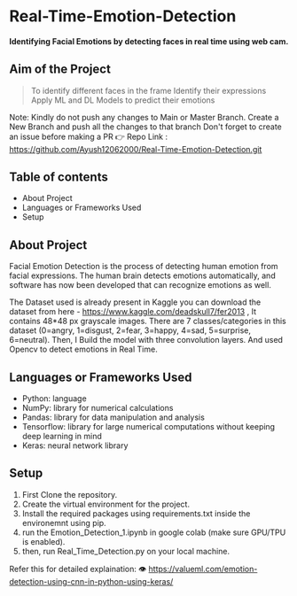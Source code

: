 # Real-Time-Emotion-Detection
#### Identifying Facial Emotions by detecting faces in real time using web cam.

## Aim of the Project
> To identify different faces in the frame
> Identify their expressions
> Apply ML and DL Models to predict their emotions

Note: Kindly do not push any changes to Main or Master Branch. Create a New Branch and push all the changes to that branch
Don't forget to create an issue before making a PR
👉 Repo Link : https://github.com/Ayush12062000/Real-Time-Emotion-Detection.git

## Table of contents
* About Project
* Languages or Frameworks Used
* Setup

## About Project
Facial Emotion Detection is the process of detecting human emotion from facial
expressions. The human brain detects emotions automatically, and software has now
been developed that can recognize emotions as well. 

The Dataset used is already present in Kaggle you can download the
dataset from here - https://www.kaggle.com/deadskull7/fer2013 , It
contains 48*48 px grayscale images. There are 7 classes/categories in this
dataset (0=angry, 1=disgust, 2=fear, 3=happy, 4=sad, 5=surprise,
6=neutral). Then, I Build the model with three convolution layers. And
used Opencv to detect emotions in Real Time.

## Languages or Frameworks Used
* Python: language
* NumPy: library for numerical calculations
* Pandas: library for data manipulation and analysis
* Tensorflow: library for large numerical computations without keeping deep learning in mind
* Keras: neural network library

## Setup
1. First Clone the repository.
2. Create the virtual environment for the project.
3. Install the required packages using requirements.txt inside the environemnt using pip.
4. run the Emotion_Detection_1.ipynb in google colab (make sure GPU/TPU is enabled).
5. then, run Real_Time_Detection.py on your local machine.



Refer this for detailed explaination:
👁 https://valueml.com/emotion-detection-using-cnn-in-python-using-keras/